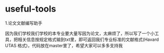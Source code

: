 # useful-tools
1.论文文献编写助手

因为我们学校我们学校的本专业要大量写因为论文，太麻烦了，所以写了一个小工具，把相关信息按规定格式输到txt里，即可返回我们专业标准的文献格式(Havard UTAS 格式)，代码放在master里了，希望大家可以多多支持我
